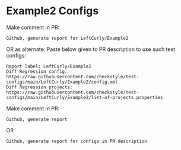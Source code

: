 # Example2 Configs
Make comment in PR:
```
Github, generate report for LeftCurly/Example2
```
OR as alternate:
Paste below given to PR description to use such test configs:
```
Report label: LeftCurly/Example2
Diff Regression config: https://raw.githubusercontent.com/checkstyle/test-configs/main/LeftCurly/Example2/config.xml
Diff Regression projects: https://raw.githubusercontent.com/checkstyle/test-configs/main/LeftCurly/Example2/list-of-projects.properties
```
Make comment in PR:
```
Github, generate report
```
OR
```
Github, generate report for configs in PR description
```
